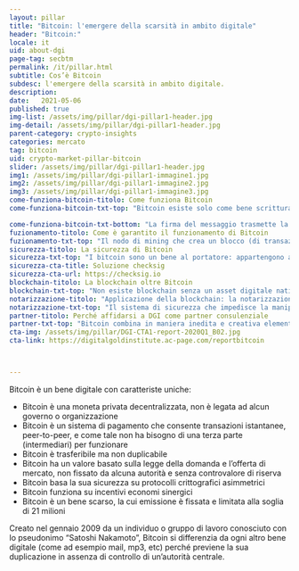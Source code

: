 ```yaml
---
layout: pillar
title: "Bitcoin: l'emergere della scarsità in ambito digitale"
header: "Bitcoin:"
locale: it
uid: about-dgi
page-tag: secbtm
permalink: /it/pillar.html
subtitle: Cos’è Bitcoin
subdesc: l'emergere della scarsità in ambito digitale.
description: 
date:   2021-05-06
published: true
img-list: /assets/img/pillar/dgi-pillar1-header.jpg
img-detail: /assets/img/pillar/dgi-pillar1-header.jpg
parent-category: crypto-insights
categories: mercato
tag: bitcoin
uid: crypto-market-pillar-bitcoin
slider: /assets/img/pillar/dgi-pillar1-header.jpg
img1: /assets/img/pillar/dgi-pillar1-immagine1.jpg
img2: /assets/img/pillar/dgi-pillar1-immagine2.jpg
img3: /assets/img/pillar/dgi-pillar1-immagine3.jpg
come-funziona-bitcoin-titolo: Come funziona Bitcoin 
come-funziona-bitcoin-txt-top: "Bitcoin esiste solo come bene scritturale, transazione registrata su un libro mastro digitale pubblico, chiamato blockchain. Questo registro delle transazioni bitcoin tiene traccia di tutte le transazioni nel tempo, e ne permette il trasferimento da un detentore ad un altro, in maniera totalmente trasparente, annotando tutti i cambi di proprietà.<br><br>Per trasferire bitcoin si usa la crittografia asimmetrica basata su chiave privata e chiave pubblica, sistema utilizzato nell’ambito della sicurezza informatica per codificare e decodificare i messaggi (tipico della firma digitale). La crittografia asimmetrica associa a ciascun detentore di bitcoin due chiavi matematicamente collegate tra loro: la chiave privata, usata per generare la firma digitale di una transazione, e la chiave pubblica, usata da terzi per verificare la firma digitale stessa. <br><br>La transazione è un messaggio che contiene la quantità di bitcoin da trasferire e l’indirizzo del destinatario, in forma esplicita, e la chiave pubblica, l’informazione identificativa del mittente, in forma implicita. Il messaggio è firmato dal mittente con la propria chiave privata."

come-funziona-bitcoin-txt-bottom: "La firma del messaggio trasmette la transazione alla reta Bitcoin, dove ne viene controllata la validità: la chiave pubblica permette infatti di constatare se i bitcoin che si vogliono trasferire siano effettivamente nella disponibilità dell’indirizzo corrispondente e quindi ultimamente del detentore della corrispondente chiave privata usata per firmare la transazione.<br><br>Se la transazione è quindi complessivamente valida, viene registrata sulla blockchain mettendo i bitcoin trasferiti a disposizione di un nuovo indirizzo. Questo nuovo indirizzo deriva anch’esso da una chiave pubblica, la cui corrispondente chiave privata è a quel punto la sola che potrà spenderli ulteriormente.<br><br>Ogni transazione è validata da tutti i nodi della rete, ma la sua finalizzazione avviene quando entra nel registro transazionale, la blockchain, cioè catena di blocchi. Le transazioni sono, infatti, accorpate in blocchi concatenati sequenzialmente, il che permette il controllo di tutte le transazioni passate, presenti e future. I blocchi possono essere creati da qualsiasi nodo della rete Bitcoin (in questo caso chiamato nodo di mining, o miner), a patto che fornisca la proof-of-work prevista dal protocollo, cioè la prova di aver effettuato il lavoro computazionale necessario. <br><br>Dal momento in cui la transazione è finalizzata, i Bitcoin sono a disposizione del beneficiario della transazione. <br><br>Si fa, quindi, riferimento a Bitcoin (con la b maiuscola) per il protocollo, il software, mentre per bitcoin (con la b minuscola) si intende la valuta, l’unità del bene digitale: i bitcoin sono trasferiti usando il protocollo Bitcoin."
fuzionamento-titolo: Come è garantito il funzionamento di Bitcoin
fuzionamento-txt-top: "Il nodo di mining che crea un blocco (di transazioni) è ricompensato con l’emissione di nuovi bitcoin, attraverso una transazione speciale (coinbase) inclusa nello stesso blocco: questo incentivo economico motiva i nodi di mining a svolgere questo lavoro computazionale, e viene utilizzato anche per coprire i costi del mantenimento della rete Bitcoin.<br><br>Questa remunerazione è inoltre cruciale per incentivare il comportamento onesto dei miner: se un blocco contenesse transazioni invalide (o transazioni “valide” che tentano però di spendere due volte gli stessi bitcoin) verrebbe rigettato dagli altri nodi come invalido, con l’effetto di annullare anche la ricompensa del miner contenuta nel blocco. <br><br>È l’accumularsi di questo lavoro che rende sicura la blockchain: i miner competono per la l’incentivo economico ed investono in potenza computazionale; maggiore potenza computazionale rende il network più sicuro; maggiore sicurezza fa crescere il valore di bitcoin; la remunerazione di signoraggio diventa quindi ancora più appetibile per i miner."
sicurezza-titolo: La sicurezza di Bitcoin
sicurezza-txt-top: "I bitcoin sono un bene al portatore: appartengono a chi è tecnicamente capace di spenderli, cioè di trasferirli ad altri. Ciò significa, sulla base del protocollo Bitcoin, che i bitcoin appartengono a chi possiede la chiave privata. <br><br>La chiave privata deve quindi restare segreta, ed essere conservata in modo sicuro: chiunque ne abbia accesso può firmare con quella una disposizione di trasferimento e la firma è verificabile da tutti i nodi utilizzando la corrispondente chiave pubblica. Ciò significa che chiunque entri in possesso, in qualsiasi modo, delle chiavi private può rubare i bitcoin ad esse associati; inoltre, se si perdono le chiavi private, i bitcoin sono persi e non c’è alcun modo per recuperarli, perché le transazioni non sono reversibili o in alcun modo alterabili. <br><br>La gestione personale delle chiavi private è possibile tramite diversi strumenti, come per esempio software wallet o hardware wallet. Quando il patrimonio in bitcoin inizia ad essere consistente è però opportuno valutate servizi di custodia professionali: oltre a garantire la sicurezza di bitcoin, anche attraverso coperture assicurative, ne consentono il trasferimento nell’asse ereditario. <br><br>La scelta di un custode professionale deve essere basata su pochi ma importanti fattori: conformità regolamentare, trasparenza nel dimostrare l’effettiva giacenza dei bitcoin ricevuti in custodia, indipendenza tra il capitale aziendale e i bitcoin detenuti sotto custodia."
sicurezza-cta-title: Soluzione checksig
sicurezza-cta-url: https://checksig.io
blockchain-titolo: La blockchain oltre Bitcoin 
blockchain-txt-top: "Non esiste blockchain senza un asset digitale nativo. La blockchain in sé è solo una struttura dati poco flessibile, disegnata per rendere complicata la sua manipolazione. Rappresenta un “registro condiviso” (nel caso di bitcoin il registro delle transazioni) su cui i nodi della rete raggiungono il consenso. <br><br>Il consenso distribuito in rete è un problema di computer science sostanzialmente irrisolvibile; bitcoin lo risolve con lo stratagemma di teoria dei giochi spiegato prima: un incentivo economico affinché i nodi della rete siano onesti. Questo è possibile solo avendo un asset digitale nativo sulla blockchain, quindi sfruttando la ricchezza che origina dal signoraggio per incentivare l’onestà e coprire i costi del network. È invece un grande bluff parlare di “registro condiviso” senza spiegare come si possa raggiungere il consenso sullo stesso.<br><br>Non abbiamo ancora visto alcuna applicazione concreta della chimera nota come “blockchain senza bitcoin”. Nulla nemmeno da consorzi come R3, HyperLedger o l’Enterprise Ethereum Alliance, che hanno ottenuto investimenti per centinaia di milioni ed hanno tra i partecipanti tutte le principali istituzioni finanziarie, società tecnologiche e di consulenza. <br><br>Sebbene queste ed altre iniziative abbiano importanti obiettivi industriali, per esempio il miglioramento di processi tradizionali, tali obiettivi non sono tecnicamente ottenibili attraverso implementazioni che puntano sulla blockchain senza bitcoin. In questi casi, si allude alla tecnologia blockchain in riferimento al possibile rafforzamento di processi esistenti con tecniche crittografiche rese popolari da bitcoin. <br><br>L’unica applicazione non monetaria di bitcoin che rispetta il protocollo informatico è la cosiddetta notarizzazione."
notarizzazione-titolo: "Applicazione della blockchain: la notarizzazione"
notarizzazione-txt-top: "Il sistema di sicurezza che impedisce la manipolazione della transazione bitcoin garantisce anche l’immutabilità e la datazione (marcatura temporale) non ripudiabile dell’hash-value. L’hash-value di una base dati, cioè un identificativo equivalente ad una univoca impronta digitale, viene associato ad una transazione bitcoin, come se venisse scritto nel campo “causale” della transazione. <br><br>La notarizzazione è l’implicita certificazione dell’esistenza di quella base dati, e ne consente la pubblica verifica di mancata alterazione e di datazione.<br><br>Esiste anche un protocollo aperto, OpenTimestamps, che definisce uno standard di notarizzazione estremamente scalabile che non impatta negativamente sul funzionamento del network bitcoin. <br><br>La notarizzazione può sembrare banale... in realtà è molto potente poiché nel futuro il mondo potrebbe “parassitare” la sicurezza di bitcoin per mettere in sicurezza tutte le basi dati ed altri sistemi transazionali: ha quindi una applicazione industriale. Se bitcoin è oro digitale, la notarizzazione è l’equivalente della gioielleria: inessenziale per l’oro, ma efficacissima nel mostrarne la bellezza."
partner-titolo: Perché affidarsi a DGI come partner consulenziale
partner-txt-top: "Bitcoin combina in maniera inedita e creativa elementi di crittografia, teoria monetaria ed economica, sistemi distribuiti e teoria dei giochi: Bitcoin è un esperimento ardito che potrebbe ancora fallire, ma culturalmente fondato e tecnologicamente robusto.<br><br>La sua resilienza sta convincendo un numero crescente di persone che l’esperimento possa aver successo, ma il fenomeno Bitcoin è finora frainteso nelle sue caratteristiche e ambizioni anche dalle autorità di regolamentazione.<br><br>Il Digital Gold Institute promuove queste tematiche nel dibattito pubblico e nel mondo accademico attraverso ricerca e sviluppo, formazione, consulenza operativa e strategica dal 2018, affermandosi il principale think tank italiano dedicato al fenomeno Bitcoin inteso come esperimento per la creazione della scarsità in ambito digitale.<br><br>In partnership con l’Università degli Studi di Milano-Bicocca, DGI è membro fondatore del Crypto Asset Lab, la cui conferenza annuale è co-organizzata assieme alla direzione generale Joint Research Center (JRC) della Commissione Europea<br><br>L’attività di divulgazione curata anche personalmente dal fondatore dell’Istituto Ferdinando Ametrano, professore di “Bitcoin e Blockchain” all’Università Milano Bicocca, mira proprio a promuovere l’informazione sulla vera natura di Bitcoin, la sua rilevanza in questo momento storico e culturale per la storia della moneta ed il diritto alla privacy, a favore del contrasto ai criminali che utilizzassero bitcoin per truffe o frodi.<br><br>Siamo di fronte a un cambiamento di paradigma culturale, non ad una semplice innovazione tecnologica. Ed è per questo che occorre valutare l’applicabilità di progetti ed investimenti con partner affidabili, garantiti da credenziali istituzionali e riconoscibilità accademica, tra i quali si distingue il Digital Gold Institute."
cta-img: /assets/img/pillar/DGI-CTA1-report-2020Q1_B02.jpg
cta-link: https://digitalgoldinstitute.ac-page.com/reportbitcoin



---
```


Bitcoin è un bene digitale con caratteriste uniche:

* Bitcoin è una moneta privata decentralizzata, non è legata ad alcun governo o organizzazione
* Bitcoin è un sistema di pagamento che consente transazioni istantanee, peer-to-peer, e come tale non ha bisogno di una terza parte (intermediari) per funzionare
* Bitcoin è trasferibile ma non duplicabile
* Bitcoin ha un valore basato sulla legge della domanda e l’offerta di mercato, non fissato da alcuna autorità e senza controvalore di riserva
* Bitcoin basa la sua sicurezza su protocolli crittografici asimmetrici
* Bitcoin funziona su incentivi economi sinergici
* Bitcoin è un bene scarso, la cui emissione è fissata e limitata alla soglia di 21 milioni

Creato nel gennaio 2009 da un individuo o gruppo di lavoro conosciuto con lo pseudonimo “Satoshi Nakamoto”, Bitcoin si differenzia da ogni altro bene digitale (come ad esempio mail, mp3, etc) perché previene la sua duplicazione in assenza di controllo di un’autorità centrale.


